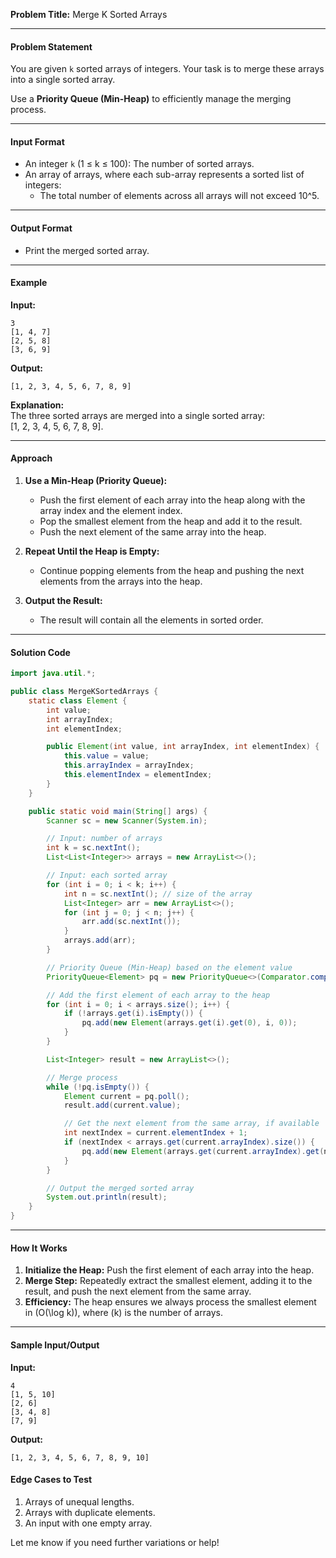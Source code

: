  

**Problem Title:** Merge K Sorted Arrays  

---

#### **Problem Statement**  
You are given `k` sorted arrays of integers. Your task is to merge these arrays into a single sorted array.  

Use a **Priority Queue (Min-Heap)** to efficiently manage the merging process.  

---

#### **Input Format**  
- An integer `k` (1 ≤ k ≤ 100): The number of sorted arrays.  
- An array of arrays, where each sub-array represents a sorted list of integers:  
  - The total number of elements across all arrays will not exceed 10^5.  

---

#### **Output Format**  
- Print the merged sorted array.  

---

#### **Example**  

**Input:**  
```  
3  
[1, 4, 7]  
[2, 5, 8]  
[3, 6, 9]  
```  

**Output:**  
```  
[1, 2, 3, 4, 5, 6, 7, 8, 9]  
```  

**Explanation:**  
The three sorted arrays are merged into a single sorted array:  
\[1, 2, 3, 4, 5, 6, 7, 8, 9\].  

---

#### **Approach**  

1. **Use a Min-Heap (Priority Queue):**  
   - Push the first element of each array into the heap along with the array index and the element index.  
   - Pop the smallest element from the heap and add it to the result.  
   - Push the next element of the same array into the heap.  

2. **Repeat Until the Heap is Empty:**  
   - Continue popping elements from the heap and pushing the next elements from the arrays into the heap.  

3. **Output the Result:**  
   - The result will contain all the elements in sorted order.  

---

#### **Solution Code**  

```java
import java.util.*;

public class MergeKSortedArrays {
    static class Element {
        int value;
        int arrayIndex;
        int elementIndex;

        public Element(int value, int arrayIndex, int elementIndex) {
            this.value = value;
            this.arrayIndex = arrayIndex;
            this.elementIndex = elementIndex;
        }
    }

    public static void main(String[] args) {
        Scanner sc = new Scanner(System.in);

        // Input: number of arrays
        int k = sc.nextInt();
        List<List<Integer>> arrays = new ArrayList<>();

        // Input: each sorted array
        for (int i = 0; i < k; i++) {
            int n = sc.nextInt(); // size of the array
            List<Integer> arr = new ArrayList<>();
            for (int j = 0; j < n; j++) {
                arr.add(sc.nextInt());
            }
            arrays.add(arr);
        }

        // Priority Queue (Min-Heap) based on the element value
        PriorityQueue<Element> pq = new PriorityQueue<>(Comparator.comparingInt(e -> e.value));

        // Add the first element of each array to the heap
        for (int i = 0; i < arrays.size(); i++) {
            if (!arrays.get(i).isEmpty()) {
                pq.add(new Element(arrays.get(i).get(0), i, 0));
            }
        }

        List<Integer> result = new ArrayList<>();

        // Merge process
        while (!pq.isEmpty()) {
            Element current = pq.poll();
            result.add(current.value);

            // Get the next element from the same array, if available
            int nextIndex = current.elementIndex + 1;
            if (nextIndex < arrays.get(current.arrayIndex).size()) {
                pq.add(new Element(arrays.get(current.arrayIndex).get(nextIndex), current.arrayIndex, nextIndex));
            }
        }

        // Output the merged sorted array
        System.out.println(result);
    }
}
```  

---

#### **How It Works**  
1. **Initialize the Heap:** Push the first element of each array into the heap.  
2. **Merge Step:** Repeatedly extract the smallest element, adding it to the result, and push the next element from the same array.  
3. **Efficiency:** The heap ensures we always process the smallest element in \(O(\log k)\), where \(k\) is the number of arrays.  

---

#### **Sample Input/Output**  

**Input:**  
```  
4  
[1, 5, 10]  
[2, 6]  
[3, 4, 8]  
[7, 9]  
```  

**Output:**  
```  
[1, 2, 3, 4, 5, 6, 7, 8, 9, 10]  
```  

#### **Edge Cases to Test**  
1. Arrays of unequal lengths.  
2. Arrays with duplicate elements.  
3. An input with one empty array.  

Let me know if you need further variations or help!
